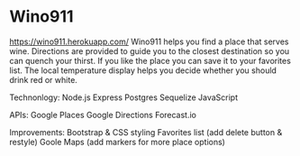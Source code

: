 # Wino911
https://wino911.herokuapp.com/
Wino911 helps you find a place that serves wine. Directions are provided to guide you to the closest destination so you can quench your thirst. If you like the place you can save it to your favorites list.
The local temperature display helps you decide whether you should drink red or white.  

Technonlogy:
Node.js
Express
Postgres
Sequelize
JavaScript

APIs:
Google Places
Google Directions
Forecast.io


Improvements:
Bootstrap & CSS styling
Favorites list (add delete button & restyle)
Goole Maps (add markers for more place options)


